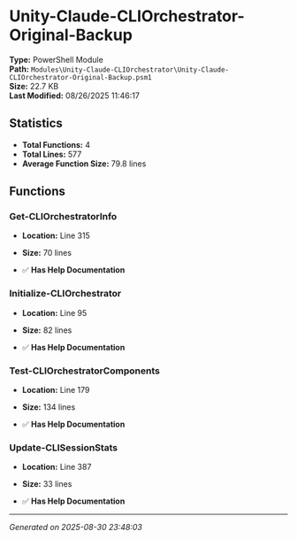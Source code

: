 # Unity-Claude-CLIOrchestrator-Original-Backup

**Type:** PowerShell Module  
**Path:** `Modules\Unity-Claude-CLIOrchestrator\Unity-Claude-CLIOrchestrator-Original-Backup.psm1`  
**Size:** 22.7 KB  
**Last Modified:** 08/26/2025 11:46:17  

## Statistics

- **Total Functions:** 4
- **Total Lines:** 577
- **Average Function Size:** 79.8 lines

## Functions


### Get-CLIOrchestratorInfo

- **Location:** Line 315
- **Size:** 70 lines

- ✅ **Has Help Documentation** 
### Initialize-CLIOrchestrator

- **Location:** Line 95
- **Size:** 82 lines

- ✅ **Has Help Documentation** 
### Test-CLIOrchestratorComponents

- **Location:** Line 179
- **Size:** 134 lines

- ✅ **Has Help Documentation** 
### Update-CLISessionStats

- **Location:** Line 387
- **Size:** 33 lines

- ✅ **Has Help Documentation**

---
*Generated on 2025-08-30 23:48:03*
